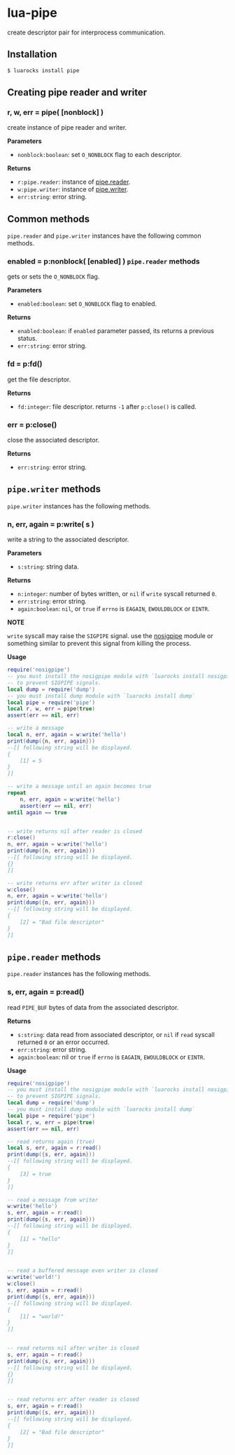 # lua-pipe

create descriptor pair for interprocess communication.


## Installation

```bash
$ luarocks install pipe
```


## Creating pipe reader and writer

### r, w, err = pipe( [nonblock] )

create instance of pipe reader and writer.

**Parameters**

- `nonblock:boolean`: set `O_NONBLOCK` flag to each descriptor.

**Returns**

- `r:pipe.reader`: instance of [pipe.reader](#pipe.reader-instance-methods).
- `w:pipe.writer`: instance of [pipe.writer](#pipe.writer-instance-methods).
- `err:string`: error string.


## Common methods

`pipe.reader` and `pipe.writer` instances have the following common methods.


### enabled = p:nonblock( [enabled] ) `pipe.reader` methods

gets or sets the `O_NONBLOCK` flag.

**Parameters**

- `enabled:boolean`: set `O_NONBLOCK` flag to enabled.

**Returns**

- `enabled:boolean`: if `enabled` parameter passed, its returns a previous status.
- `err:string`: error string.


### fd = p:fd()

get the file descriptor.

**Returns**

- `fd:integer`: file descriptor. returns `-1` after `p:close()` is called.


### err = p:close()

close the associated descriptor.

**Returns**

- `err:string`: error string.


## `pipe.writer` methods

`pipe.writer` instances has the following methods.


### n, err, again = p:write( s )

write a string to the associated descriptor.

**Parameters**

- `s:string`: string data.

**Returns**

- `n:integer`: number of bytes written, or `nil` if `write` syscall returned `0`.
- `err:string`: error string.
- `again:boolean`: `nil`, or `true` if `errno` is `EAGAIN`, `EWOULDBLOCK` or `EINTR`.

**NOTE**

`write` syscall may raise the `SIGPIPE` signal. use the [nosigpipe](https://github.com/mah0x211/lua-nosigpipe) module or something similar to prevent this signal from killing the process.


**Usage**

```lua
require('nosigpipe')
-- you must install the nosigpipe module with `luarocks install nosigpipe`
-- to prevent SIGPIPE signals.
local dump = require('dump')
-- you must install dump module with `luarocks install dump`
local pipe = require('pipe')
local r, w, err = pipe(true)
assert(err == nil, err)

-- write a message
local n, err, again = w:write('hello')
print(dump({n, err, again}))
--[[ following string will be displayed.
{
    [1] = 5
}
]]

-- write a message until an again becomes true
repeat
    n, err, again = w:write('hello')
    assert(err == nil, err)
until again == true


-- write returns nil after reader is closed
r:close()
n, err, again = w:write('hello')
print(dump({n, err, again}))
--[[ following string will be displayed.
{}
]]

-- write returns err after writer is closed
w:close()
n, err, again = w:write('hello')
print(dump({n, err, again}))
--[[ following string will be displayed.
{
    [2] = "Bad file descriptor"
}
]]
```


## `pipe.reader` methods

`pipe.reader` instances has the following methods.


### s, err, again = p:read()

read `PIPE_BUF` bytes of data from the associated descriptor.

**Returns**

- `s:string`: data read from associated descriptor, or `nil` if `read` syscall returned `0` or an error occurred.
- `err:string`: error string.
- `again:boolean`: nil or `true` if `errno` is `EAGAIN`, `EWOULDBLOCK` or `EINTR`.

**Usage**

```lua
require('nosigpipe')
-- you must install the nosigpipe module with `luarocks install nosigpipe`
-- to prevent SIGPIPE signals.
local dump = require('dump')
-- you must install dump module with `luarocks install dump`
local pipe = require('pipe')
local r, w, err = pipe(true)
assert(err == nil, err)

-- read returns again (true)
local s, err, again = r:read()
print(dump({s, err, again}))
--[[ following string will be displayed.
{
    [3] = true
}
]]

-- read a message from writer
w:write('hello')
s, err, again = r:read()
print(dump({s, err, again}))
--[[ following string will be displayed.
{
    [1] = "hello"
}
]]


-- read a buffered message even writer is closed
w:write('world!')
w:close()
s, err, again = r:read()
print(dump({s, err, again}))
--[[ following string will be displayed.
{
    [1] = "world!"
}
]]


-- read returns nil after writer is closed
s, err, again = r:read()
print(dump({s, err, again}))
--[[ following string will be displayed.
{}
]]


-- read returns err after reader is closed
s, err, again = r:read()
print(dump({s, err, again}))
--[[ following string will be displayed.
{
    [2] = "Bad file descriptor"
}
]]

```
